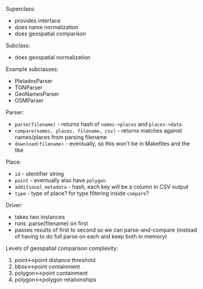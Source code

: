 Superclass:

- provides interface
- does name normalization
- does geospatial comparison

Subclass:

- does geospatial normalization

Example subclasses:

- PleiadesParser
- TGNParser
- GeoNamesParser
- OSMParser

Parser:

- `parse(filename)` - returns hash of `names->places` and `places->data`
- `compare(names, places, filename, csv)` - returns matches against names/places from parsing filename
- `download(filename)` - eventually, so this won't be in Makefiles and the like

Place:

- `id` - identifier string
- `point` - eventually also have `polygon`
- `additional_metadata` - hash, each key will be a column in CSV output
- `type` - type of place? for type filtering inside `compare`?

Driver:

- takes two instances
- runs .parse(filename) on first
- passes results of first to second so we can parse-and-compare (instead of having to do full parse on each and keep both in memory)

Levels of geospatial comparison complexity:

1. point<->point distance threshold
2. bbox<->point containment
3. polygon<->point containment
4. polygon<->polygon relationships
